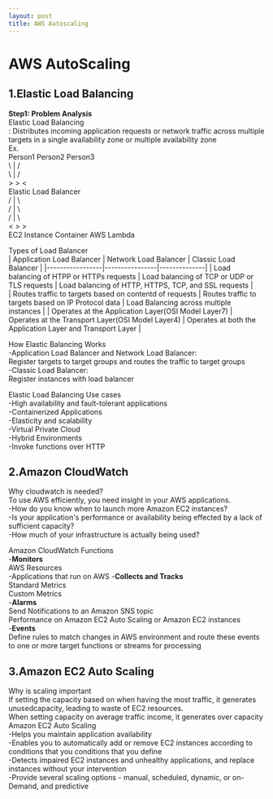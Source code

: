 ```yaml
---
layout: post
title: AWS Autoscaling 
---
```


# AWS AutoScaling # 

## 1.Elastic Load Balancing
**Step1: Problem Analysis**<br/>
Elastic Load Balancing <br/>
: Distributes incoming application requests or network traffic across multiple targets in a single availability zone or multiple availability zone <br/>
Ex. <br/>
Person1            Person2            Person3 <br/>
   \                 |                  / <br/>
    \                |                 / <br/>
     >               >                <  <br/>
            Elastic Load Balancer <br/>
            /        |       \   <br/>
           /         |         \ <br/>
          /          |           \ <br/>
         <           >            > <br/>
    EC2 Instance    Container    AWS Lambda <br/>

Types of Load Balancer <br/>
|    Application Load Balancer   |   Network Load Balancer    |   Classic Load Balancer  |
|-----------------|----------------|--------------|
|  Load balancing of HTPP or HTTPs requests    |  Load balancing of TCP or UDP or TLS requests   | Load balancing of HTTP, HTTPS, TCP, and SSL requests  |  
|  Routes traffic to targets based on contentd of requests  |  Routes traffic to targets based on IP Protocol data | Load Balancing across multiple instances |
|  Operates at the Application Layer(OSI Model Layer7)  |  Operates at the Transport Layer(OSI Model Layer4) | Operates at both the Application Layer and Transport Layer |

How Elastic Balancing Works <br/>
-Application Load Balancer and Network Load Balancer: <br/>
Register targets to target groups and routes the traffic to target groups <br/>
-Classic Load Balancer: <br/>
Register instances with load balancer <br/>

Elastic Load Balancing Use cases<br/>
-High availability and fault-tolerant applications<br/>
-Containerized Applications <br/>
-Elasticity and scalability <br/>
-Virtual Private Cloud <br/>
-Hybrid Environments <br/>
-Invoke functions over HTTP <br/>

## 2.Amazon CloudWatch <br/>
Why cloudwatch is needed? <br/>
To use AWS efficiently, you need insight in your AWS applications. <br/>
-How do you know when to launch more Amazon EC2 instances? <br/>
-Is your application's performance or availability being effected by a lack of sufficient capacity? <br/>
-How much of your infrastructure is actually being used? 

Amazon CloudWatch Functions <br/>
-**Monitors** <br/>
AWS Resources <br/>
-Applications that run on AWS
-**Collects and Tracks** <br/>
Standard Metrics <br/>
Custom Metrics <br/>
-**Alarms** <br/>
Send Notifications to an Amazon SNS topic <br/>
Performance on Amazon EC2 Auto Scaling or Amazon EC2 instances <br/>
-**Events** <br/>
Define rules to match changes in AWS environment and route these events to one or more target functions or streams for processing <br/>


## 3.Amazon EC2 Auto Scaling  
Why is scaling important <br/>
If setting the capacity based on when having the most traffic, it generates unusedcapacity, leading to waste of EC2 resources. <br/> 
When setting capacity on average traffic income, it generates over capacity <br/>
Amazon EC2 Auto Scaling <br/>
-Helps you maintain application availability <br/>
-Enables you to automatically add or remove EC2 instances according to conditions that you conditions that you define <br/>
-Detects impaired EC2 instances and unhealthy applications, and replace instances without your intervention <br/>
-Provide several scaling options - manual, scheduled, dynamic, or on-Demand, and predictive <br/>


